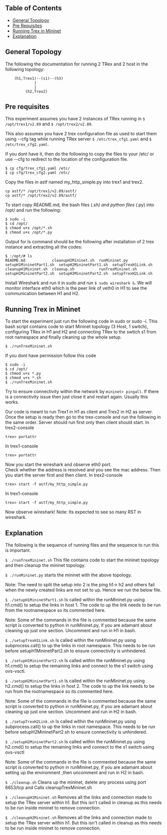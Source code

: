 ## Table of Contents
* [General Topology](#general-topology)
* [Pre Requisites](#pre-requisites)
* [Running Trex in Mininet](#running-trex-in-mininet)
* [Explanation](#explanation)

## General Topology
The following the documentation for running 2 TRex and 2 host in the following topology: 
```
 	(h1,Trex1)--(s1)--(h3)
		     |
		     |
		 (h2,Trex2)
```
## Pre requisites
This experiment assumes you have 2 instances of TRex running in 
`$ /opt/trex1/v2.89` 
and 
`$ /opt/trex2/v2.89`. 

This also assumes you have 2 trex configuration file as used to start them using --cfg tag while running TRex server 
`$ /etc/trex_cfg1.yaml` 
and 
`$ /etc/trex_cfg2.yaml`.

If you dont have it, then do the following to copy the files to your /etc/ or use --cfg to redirect to the location of the configuration file.
```
$ cp cfg/trex_cfg1.yaml /etc/
$ cp cfg/trex_cfg2.yaml /etc/
```

Copy the files in astf named my_http_simple.py into trex1 and trex2.
```
cp astf/* /opt/trex1/v2.89/astf/
cp astf/* /opt/trex2/v2.89/astf/
```

To start copy README.md, the bash files (*.sh) and python files (*.py) into /opt/ and run the following:
```
$ sudo -i
$ cd /opt/
$ chmod u+x /opt/*.sh
$ chmod u+x /opt/*.py
```

Output for ls command should be the following after installation of 2 trex instance and extracting all the codes:
```
$ :/opt/# ls
README.md            cleanupH2Mininet.sh  runMininet.py      setupH1MininetPart1.sh  setupH2MininetPart1.sh  setupTrexH1Link.sh
cleanupH1Mininet.sh  cleanup.sh           runTrexMininet.sh  setupH1MininetPart2.sh  setupH2MininetPart2.sh  setupTrexH2Link.sh

```
Install Wireshark and run it in sudo and run `$ sudo wireshark &`. We will monitor interface eth0 which is the peer link of veth0 in H1 to see the communication between H1 and H2.

## Running Trex in Mininet
To start the experiment just run the following code in sudo or sudo -i.
This bash script contains code to start Mininet topology (3 Host, 1 switch), configuring TRex in H1 and H2  and connecting TRex to the swtich s1 from root namespace and finally cleaning up the whole setup.
```
$ ./runTrexMininet.sh
```

If you dont have permission follow this code
```
$ sudo -i
$ cd /opt/
$ chmod u+x *.py
$ chmod u+x *.sh
$ ./runTrexMininet.sh
```

Try to ensure connectivity within the network by `mininet> pingall`. If there is a connectivity issue then just close it and restart again. Usually this works. 

Our code is meant to run Trex1 in H1 as client and Trex2 in H2 as server. Once the setup is ready then go to the trex-console and run the following in the same order. Server should run first only then client should start.
In  trex2-console
```
trex> portattr
```
In trex1-console
```
trex> portattr
```

Now you start the wireshark and observe eth0 port.  
Check whether the address is resolved and you see the mac address. Then you start the server first and then client.
In trex2-console

```
trex> start -f astf/my_http_simple.py
```


In trex1-console
```
trex> start -f astf/my_http_simple.py
```

Now observe wireshark!
Note: Its expected to see so many RST in wireshark.

## Explanation
The following is the sequence of running files and the sequence to run this is important.

`$ ./runTrexMininet.sh`
	This file contains code to start the mininet topology and then cleanup the mininet topology.

`$ ./runMininet.py`
	starts the mininet with the above topology.

Note: The need to split the setup into 2 is the ping h1-> h2 and others fail when the newly created links are not set to up. Hence we run the below file.

`$ ./setupH1MininetPart1.sh`
	Is called within the runMininet.py using h1.cmd() to setup the links in host 1. The code to up the link needs to be run from the rootnamespace so its commented here.

Note: Some of the commands in the file is commented because the same script is converted to python in runMininet.py, if you are adamant about cleaning up just one section. Uncomment and run in H1 in bash.

`$ ./setupTrexH1Link.sh`
	Is called within the runMininet.py using subprocess.call() to up the links in root namespace. This needs to be run before setupH1MininetPart2.sh to ensure connectivity is unhindered.

`$ ./setupH1MininetPart2.sh`
	Is called within the runMininet.py using h1.cmd() to setup the remaining links and connect to the s1 switch using ovs-vsctl.


`$ ./setupH2MininetPart1.sh`
	Is called within the runMininet.py using h2.cmd() to setup the links in host 2. The code to up the link needs to be run from the rootnamespace so its commented here.

Note: Some of the commands in the file is commented because the same script is converted to python in runMininet.py, if you are adamant about cleaning up just one section. Uncomment and run in H2 in bash.

`$ ./setupTrexH2Link.sh`
	Is called within the runMininet.py using subprocess.call() to up the links in root namespace. This needs to be run before setupH2MininetPart2.sh to ensure connectivity is unhindered.

`$ ./setupH2MininetPart2.sh`
	Is called within the runMininet.py using h2.cmd() to setup the remaining links and connect to the s1 switch using ovs-vsctl 

Note: Some of the commands in the file is commented because the same script is converted to python in runMininet.py, if you are adamant about setting up the environment ,then uncomment and run in H2 in bash.


`$ ./cleanup.sh`
	Cleans up the mininet, delete any process using port 6653/tcp and Calls cleanupTrexMininet.sh

`$ ./cleanupH1Mininet.sh`
	Removes all the links and connection made to setup the TRex server within h1. But this isn't called in cleanup as this needs to be run inside mininet to remove connection.

`$ ./cleanupH2Mininet.sh`
	Removes all the links and connection made to setup the TRex server within h1. But this isn't called in cleanup as this needs to be run inside mininet to remove connection.

